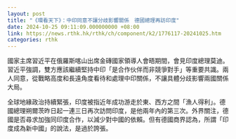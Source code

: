 ```yaml
---
layout: post
title: "《環看天下》：中印同意不讓分歧影響關係　德國總理再訪印度"
date: 2024-10-25 09:11:09.000000000 +08:00
link: https://news.rthk.hk/rthk/ch/component/k2/1776117-20241025.htm
categories: rthk
---
```


國家主席習近平在俄羅斯喀山出席金磚國家領導人會晤期間，會見印度總理莫迪。習近平強調，雙方應該繼續堅持中印「是合作伙伴而非競爭對手」等重要共識。兩人同意，從戰略高度和長遠角度看待和處理中印關係，不讓具體分歧影響兩國關係大局。

全球地緣政治持續緊張，印度被指近年成功游走於東、西方之間「漁人得利」。德國總理朔爾茨昨日起一連三日再次訪問印度，是他兩年內的第三次。外界關注，德國是否尋求加強同印度合作，以減少對中國的依賴。但有德國商界認為，所謂「印度成為新中國」的說法，是過於誇張。

